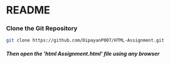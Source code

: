 # README


### Clone the Git Repository

```bash
git clone https://github.com/DipayanP007/HTML-Assignment.git
```

##### Then open the 'html Assignment.html' file using any browser
